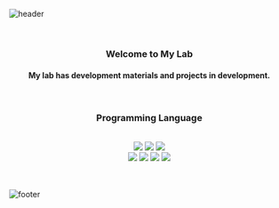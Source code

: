 ![header](https://capsule-render.vercel.app/api?type=waving&&color=gradient&height=100&section=header&fontSize=90)

<div align="center">

<br/>
  <h3>Welcome to My Lab</h3>
  <h4>My lab has development materials and projects in development.</h4>
<br/>
  <h3>Programming Language</h3>
  <br/>
  <img src="https://img.shields.io/badge/HTML-E34F26?style=flat-square&logo=HTML5&logoColor=white"/>
  <img src="https://img.shields.io/badge/CSS-1572B6?style=flat-square&logo=CSS3&logoColor=white"/>
  <img src="https://img.shields.io/badge/JavaScript-F7DF1E?style=flat-square&logo=JavaScript&logoColor=white"/>
  <br/>
  <img src="https://img.shields.io/badge/PHP-6699FF?style=flat-square&logo=PHP&logoColor=white"/>
  <img src="https://img.shields.io/badge/Rust-333333?style=flat-square&logo=Rust&logoColor=white"/>
  <img src="https://img.shields.io/badge/Java-FF8000?style=flat-square&logo=Java&logoColor=white"/>
  <img src="https://img.shields.io/badge/C#-009900?style=flat-square&logo=CSharp&logoColor=white"/>
<br/>
<br/>
<br/>
</div>

![footer](https://capsule-render.vercel.app/api?type=waving&&color=gradient&height=100&section=footer&fontSize=90)
